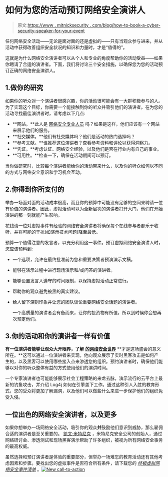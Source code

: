 # 如何为您的活动预订网络安全演讲人

> 原文:[https://www . mitnicksecurity . com/blog/how-to-book-a-cyber-security-speaker-for-your-event](https://www.mitnicksecurity.com/blog/how-to-book-a-cyber-security-speaker-for-your-event)

任何网络安全活动——无论是面对面的还是虚拟的——只有当观众参与进来，并从活动中获得改善组织安全状况的知识和力量时，才是“值得的”。

这就是为什么网络安全演讲者可以从个人和专业的角度帮助你的活动受益——如果你聘请了合适的演讲者。下面，我们将讨论三个安全措施，以确保您为您的活动预订正确的网络安全演讲人。

## 1.做你的研究

如果你的听众对一个演讲者很感兴趣，你的活动很可能会有一大群积极参与的人。为了实现这个目标，你需要一个能接触到你的听众并吸引他们的演讲者。在为您的活动寻找最佳演讲者时，请考虑以下几点:

 *   **网站。**此人是 [网络安全专业人员](https://www.mitnicksecurity.com/speaking) 吗？如果是这样，他们应该有一个网站来展示他们的服务。
*   **社交媒体。**他们有社交媒体吗？他们是活动的热门选择吗？
*   **参考文献。**谁推荐这位演讲者？查看参考资料和评论以获得洞察力。
*   **凭证。**考虑认证、网络安全经验，以及他们是否在行业内有自己的事业。
*   **可用性。**检查一下，确保在活动期间可以预订。

当你做研究时，比较每个演讲者能给你的活动带来什么，以及你的听众如何以不同的方式与网络安全意识和学习机会互动。

## 2.你得到你所支付的

举办一场面对面的活动成本很高，而且你的预算中可能没有足够的空间来聘请一位有价值的演讲者。因此，虚拟活动可以为全新层次的演讲者打开大门，他们在开始演讲的那一刻就能产生影响。

花钱请一位对虚拟事件[](https://www.mitnicksecurity.com/blog/8-things-to-consider-when-booking-a-speaker-for-a-virtual-event)有经验的网络安全演讲者将确保每个在线参与者都乐于收听，并将可能的干扰(如演示技术问题)降至最低。

预算一个值得注意的发言者，以充分利用这一事件。预订虚拟网络安全演讲人时，您应该预料到:

*   一个选项，允许在最终批准前为您和重要决策者预演演示文稿。
*   能够在演示过程中进行现场演示和/或问答的演讲者。
*   能够设置发言人遵守的时间限制，以保持虚拟活动正常进行。
*   帮助你的观众避免被黑的真实建议。
*   给人留下深刻印象并让您的团队谈论重要网络安全话题的演讲者。

    一个高质量的演讲者会有备而来，让你的投资物有所值，所以到时候你会想再次预定他们。

## 3.你的活动和你的演讲者一样有价值

**有一位演讲者能够让观众大开眼界，了解** [**的网络安全世界**](https://www.mitnicksecurity.com/blog/how-a-cybersecurity-keynote-speech-can-empower-your-audience) **才是这场盛会的意义所在。**这可以通过一位演讲者来实现，他向观众展示了实时黑客攻击是如何产生的，以及黑客可以使用哪些接入点来渗透您的组织。预约演讲者时，确保他们能够以对你的听众整体有益的方式使用他们的演讲时间。

一个专家演讲者也可能能够展示社会工程策略的来龙去脉，演示流行的云平台上最新的钓鱼攻击，并介绍 Log4j 如何在引擎盖下工作。通过这种引人入胜的教育形式，您的受众将更加了解漏洞，以及他们可以做些什么来进一步保护他们的组织免受入侵。

## 一位出色的网络安全演讲者，以及更多

如果你想举办一场网络安全活动，吸引你的观众**并**鼓励他们意识到威胁，那么雇佣合适的演讲者是至关重要的。 [凯文·米特尼克](https://www.mitnicksecurity.com/about-kevin-mitnick-mitnick-security) ，米特尼克安全公司的创始人，通过网络研讨会、渗透测试和现场黑客演示帮助了许多组织，被视为所有网络安全事务的最高权威。

虽然选择和预订演讲者是体验的重要部分，但举办一场难忘的教育活动还有其他考虑因素和步骤。要找出您的虚拟事件是否符合所有条件，请下载您的 [*终极虚拟网络安全事件清单*](https://www.mitnicksecurity.com/lp-ultimate-virtual-cyber-security-event-checklist) 。[![New call-to-action](../Images/6d1591ca3893012a8d24c6074823870f.png)](https://cta-redirect.hubspot.com/cta/redirect/3875471/9ff29c3d-2481-414a-8022-ff89d2f15dd4)